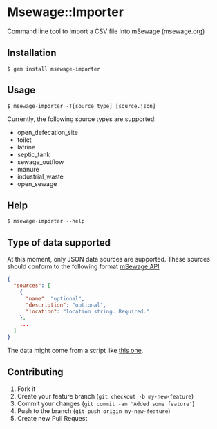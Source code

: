 # Msewage::Importer

Command line tool to import a CSV file into mSewage (msewage.org)

## Installation

    $ gem install msewage-importer

## Usage

    $ msewage-importer -T[source_type] [source.json]

Currently, the following source types are supported:
* open_defecation_site
* toilet
* latrine
* septic_tank
* sewage_outflow
* manure
* industrial_waste
* open_sewage

## Help

    $ msewage-importer --help

## Type of data supported

At this moment, only JSON data sources are supported. These sources should conform to the
following format [mSewage API](http://data.mwater.co/msewage/apiv2#2)

```json
{
  "sources": [
    {
      "name": "optional",
      "description": "optional",
      "location": "location string. Required."
    },
    ...
  ]
}

```

The data might come from a script like [this one](https://github.com/tlevine/pri-toilet-hackers).

## Contributing

1. Fork it
2. Create your feature branch (`git checkout -b my-new-feature`)
3. Commit your changes (`git commit -am 'Added some feature'`)
4. Push to the branch (`git push origin my-new-feature`)
5. Create new Pull Request
